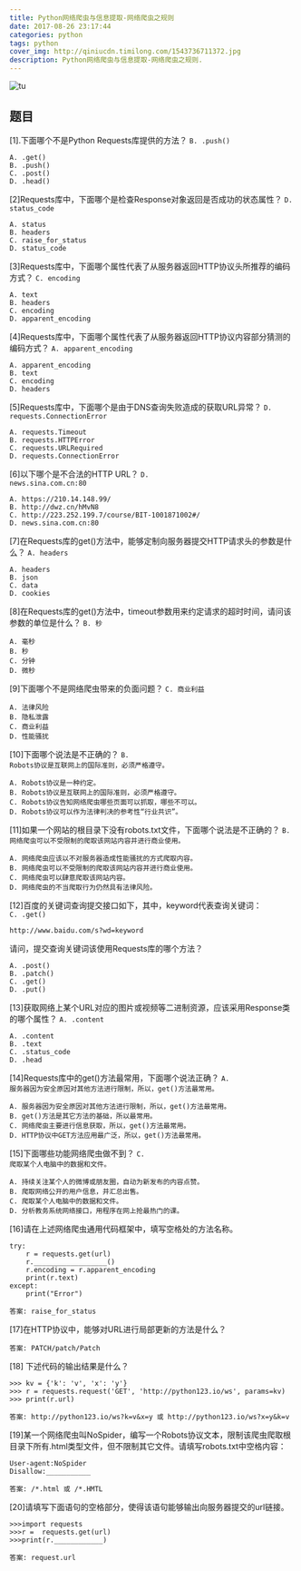 ```yaml
---
title: Python网络爬虫与信息提取-网络爬虫之规则
date: 2017-08-26 23:17:44
categories: python
tags: python
cover_img: http://qiniucdn.timilong.com/1543736711372.jpg
description: Python网络爬虫与信息提取-网络爬虫之规则.
---
```


![tu](http://qiniucdn.timilong.com/1543736711372.jpg)

## 题目
[1].下面哪个不是Python Requests库提供的方法？ <code>B. .push() </code>
```
A. .get() 
B. .push() 
C. .post() 
D. .head()
```

[2]Requests库中，下面哪个是检查Response对象返回是否成功的状态属性？ <code>D. status_code</code>
```
A. status
B. headers
C. raise_for_status
D. status_code
```


[3]Requests库中，下面哪个属性代表了从服务器返回HTTP协议头所推荐的编码方式？ <code>C. encoding</code>
```
A. text
B. headers
C. encoding
D. apparent_encoding
```

[4]Requests库中，下面哪个属性代表了从服务器返回HTTP协议内容部分猜测的编码方式？ <code>A. apparent_encoding</code>
```
A. apparent_encoding
B. text
C. encoding
D. headers
```

[5]Requests库中，下面哪个是由于DNS查询失败造成的获取URL异常？ <code>D. requests.ConnectionError</code>
```
A. requests.Timeout
B. requests.HTTPError
C. requests.URLRequired
D. requests.ConnectionError
```

[6]以下哪个是不合法的HTTP URL？ <code>D. news.sina.com.cn:80</code>
```
A. https://210.14.148.99/
B. http://dwz.cn/hMvN8
C. http://223.252.199.7/course/BIT-1001871002#/
D. news.sina.com.cn:80
```

[7]在Requests库的get()方法中，能够定制向服务器提交HTTP请求头的参数是什么？ <code>A. headers</code>
```
A. headers
B. json
C. data
D. cookies
```

[8]在Requests库的get()方法中，timeout参数用来约定请求的超时时间，请问该参数的单位是什么？ <code>B. 秒</code>
```
A. 毫秒
B. 秒
C. 分钟
D. 微秒
```

[9]下面哪个不是网络爬虫带来的负面问题？ <code>C. 商业利益</code>
```
A. 法律风险
B. 隐私泄露
C. 商业利益
D. 性能骚扰
```

[10]下面哪个说法是不正确的？ <code>B. Robots协议是互联网上的国际准则，必须严格遵守。</code>
```
A. Robots协议是一种约定。
B. Robots协议是互联网上的国际准则，必须严格遵守。
C. Robots协议告知网络爬虫哪些页面可以抓取，哪些不可以。
D. Robots协议可以作为法律判决的参考性“行业共识”。
```

[11]如果一个网站的根目录下没有robots.txt文件，下面哪个说法是不正确的？ <code>B. 网络爬虫可以不受限制的爬取该网站内容并进行商业使用。</code>
```
A. 网络爬虫应该以不对服务器造成性能骚扰的方式爬取内容。
B. 网络爬虫可以不受限制的爬取该网站内容并进行商业使用。
C. 网络爬虫可以肆意爬取该网站内容。
D. 网络爬虫的不当爬取行为仍然具有法律风险。
```

[12]百度的关键词查询提交接口如下，其中，keyword代表查询关键词：<code> C. .get()</code>
```
http://www.baidu.com/s?wd=keyword
```
请问，提交查询关键词该使用Requests库的哪个方法？ 
```
A. .post()
B. .patch()
C. .get()
D. .put()
```

[13]获取网络上某个URL对应的图片或视频等二进制资源，应该采用Response类的哪个属性？ <code>A. .content</code>
```
A. .content
B. .text
C. .status_code
D. .head
```

[14]Requests库中的get()方法最常用，下面哪个说法正确？ <code>A. 服务器因为安全原因对其他方法进行限制，所以，get()方法最常用。</code>
```
A. 服务器因为安全原因对其他方法进行限制，所以，get()方法最常用。
B. get()方法是其它方法的基础，所以最常用。
C. 网络爬虫主要进行信息获取，所以，get()方法最常用。
D. HTTP协议中GET方法应用最广泛，所以，get()方法最常用。
```

[15]下面哪些功能网络爬虫做不到？ <code>C. 爬取某个人电脑中的数据和文件。</code>
```
A. 持续关注某个人的微博或朋友圈，自动为新发布的内容点赞。
B. 爬取网络公开的用户信息，并汇总出售。
C. 爬取某个人电脑中的数据和文件。
D. 分析教务系统网络接口，用程序在网上抢最热门的课。
```

[16]请在上述网络爬虫通用代码框架中，填写空格处的方法名称。
```
try:
    r = requests.get(url)
    r.__________________()
    r.encoding = r.apparent_encoding
    print(r.text)
except:
    print("Error")

答案: raise_for_status
```

[17]在HTTP协议中，能够对URL进行局部更新的方法是什么？
```
答案: PATCH/patch/Patch
```

[18] 下述代码的输出结果是什么？
```
>>> kv = {'k': 'v', 'x': 'y'} 
>>> r = requests.request('GET', 'http://python123.io/ws', params=kv) 
>>> print(r.url)

答案: http://python123.io/ws?k=v&x=y 或 http://python123.io/ws?x=y&k=v 
```

[19]某一个网络爬虫叫NoSpider，编写一个Robots协议文本，限制该爬虫爬取根目录下所有.html类型文件，但不限制其它文件。请填写robots.txt中空格内容：
```
User-agent:NoSpider
Disallow:___________

答案: /*.html 或 /*.HMTL
```

[20]请填写下面语句的空格部分，使得该语句能够输出向服务器提交的url链接。
```
>>>import requests
>>>r =  requests.get(url)
>>>print(r.____________)

答案: request.url
```
